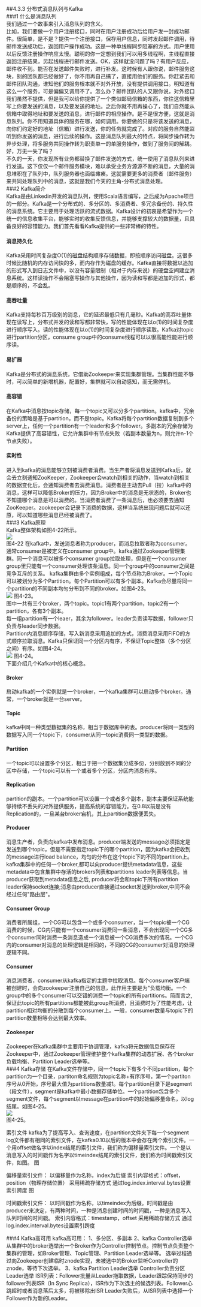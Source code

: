 ##4.3.3 分布式消息队列与Kafka  
###1 什么是消息队列  
我们通过一个故事来引入消息队列的含义。  
比如，我们要做一个用户注册接口，同时在用户注册成功后给用户发一封成功邮件。很简单，是不是？提供一个注册接口，保存用户信息，同时发起邮件调用，待邮件发送成功后，返回用户操作成功。这是一种单线程同步阻塞的方式。用户使用以后反馈注册操作响应太慢。聪明的你一定想到我们可以用多线程啊，主线程直接返回注册结果，另起线程进行邮件发送。OK，这样就没问题了吗？有用户反应，邮件收不到。能否在发送邮件失败时，进行补发。这时候有人跟你说，邮件服务这块，别的团队都已经做好了，你不用再自己搞了，直接用他们的服务。你赶紧去和邮件团队沟通，谁知他们的服务根本就不对外开放，没有提供调用接口。明知道有这么一个服务，可是偏偏又调用不了。怎么办？邮件团队的人又跟你说，对外接口我们虽然不提供，但是我可以给你提供了一个类似邮局信箱的东西，你往这信箱里写上你要发送的消息，以及要发送的地址。之后你就不用再操心了，我们自然能从信箱中取得地址和要发送的消息，进行邮件的相应操作。是不是很方便，这就是消息队列。你不用知道具体的服务在哪，如何调用。你要做的只是将该发送的消息，向你们约定好的地址（信箱）进行发送，你的任务就完成了。对应的服务自然能监听到你发送的消息，进行后续的操作。这是消息队列最大的特点，将同步操作转为异步处理，将多服务共同操作转为职责单一的单服务操作，做到了服务间的解耦。好，万无一失了吗？  
不久的一天，你发现所有业务都替换了邮件发送的方式，统一使用了消息队列来进行发送。这下仅仅一个邮件服务模块，难以承受业务方源源不断的消息，大量的消息堆积在了队列中，队列服务器也面临瘫痪。这就需要更多的消费者（邮件服务）来共同处理队列中的消息，这就是我们今天的主角-分布式消息处理。  
###2 Kafka简介  
Kafka是由Linkedin开发的消息队列，使用Scala语言编写，之后成为Apache项目的一部分。Kafka是一个分布式的、多分区的、多消费者、多冗余备份的、持久性的消息系统。它主要用于处理活跃的流式数据。Kafka设计的初衷是希望作为一个统一的信息收集平台，能够实时的收集反馈信息，并能够支撑较大的数据量，且具备良好的容错能力。我们首先看看Kafka提供的一些非常棒的特性。  
#### 消息持久化  
Kafka采用时间复杂度O(1)的磁盘结构顺序存储数据，即按顺序访问磁盘。这很多时候比随机的内存访问快的多，而内存作为磁盘的缓存。Kafka直接将数据以追加的形式写入到日志文件中，以没有容量限制（相对于内存来说）的硬盘空间建立消息系统。这样读操作不会阻塞写操作与其他操作，因为读和写都是追加的形式，都是顺序的，不会乱。  
#### 高吞吐量  
Kafka支持每秒百万级别的消息，它的延迟最低只有几毫秒。Kafka的高吞吐量体现在读写上，分布式并发的读和写都非常快，写的性能体现在以o(1)的时间复杂度进行顺序写入。读的性能体现在以o(1)的时间复杂度进行顺序读取。Kafka对topic进行partition分区，consume group中的consume线程可以以很高能性能进行顺序读。  
#### 易扩展  
Kafka是分布式的消息系统，它借助Zookeeper来实现集群管理。当集群性能不够时，可以简单的新增机器，配置好，集群就可以自动感知，而无需停机。  
#### 高容错
在Kafka中消息按topic存储，每一个topic又可以分多个partition。kafka中，冗余备份的策略是基于partition，而不是topic。Kafka将每个partition数据复制到多个server上，任何一个partition有一个leader和多个follower。多副本的冗余存储为Kafka提供了高容错性，它允许集群中有节点失败（若副本数量为n，则允许n-1个节点失败）。  
#### 实时性  
进入到kafka的消息能够立刻被消费者消费。当生产者将消息发送到Kafka后，就会去立刻通知ZooKeeper，Zookeeper会watch到相关的动作，当watch到相关的数据变化后，会通知消费者去消费消息。消费者是主动去Pull（拉）kafka中的消息，这样可以降低Broker的压力，因为Broker中的消息是无状态的，Broker也不知道哪个消息是可以消费的。当消费者消费了一条消息后，也必须要去通知ZooKeeper。zookeeper会记录下消费的数据，这样当系统出现问题后就可以还原，可以知道哪些消息已经被消费了。  
###3 Kafka原理  
Kafka整体架构如图4-22所示。  
![](/assets/Kafka原理.png)  
图4-22
在kafka中，发送消息者称为producer，而消息拉取者称为consumer。通常consumer是被定义在consumer group中。kafka通过Zookeeper管理集群。同一个消息可以被多个consumer group拉取处理，但是在一个consumer group里只能有一个consumer处理该条消息。同一个group中的consumer之间是竞争互斥的关系。
kafka集群由多个实例组成，每个节点称为Broker。一个Topic可以被划分为多个Partition。每个Partition可以有多个副本。Kafka会尽量将同一个partition的不同副本均匀分布到不同的broker。如图4-23。  
![](/assets/partition.png)
图4-23。  
图中一共有三个broker，两个topic。topic1有两个partition，topic2有一个partition，各有3个副本。  
每一组partition有一个leaer，其余为follower。leader负责读写数据，follower只负责与leader同步数据。  
Partition内消息顺序存储，写入新消息采用追加的方式，消费消息采用FIFO的方式顺序拉取消息。Kafka只保证同一个分区内有序，不保证Topic整体（多个分区之间）有序。如图4-24。  
![](/assets/seq.png)
图4-24。  
下面介绍几个Kafka中的核心概念。  
#### Broker  
启动kafka的一个实例就是一个broker，一个kafka集群可以启动多个broker。通常，一个broker就是一台server。  
#### Topic  
kafka中同一种类型数据集的名称，相当于数据库中的表。producer将同一类型的数据写入同一个topic下，consumer从同一topic消费同一类型的数据。  
#### Partition  
一个topic可以设置多个分区，相当于把一个数据集分成多份，分别放到不同的分区中存储，一个topic可以有一个或者多个分区，分区内消息有序。  
#### Replication  
partition的副本。一个partition可以设置一个或者多个副本，副本主要保证系统能够持续不丢失的对外提供服务，提高系统的容错能力。在0.8以前是没有Replication的，一旦某台broker宕机，其上partition数据便丢失。  
#### Producer  
消息生产者，负责向kafka中发布消息。producer端发送的message必须指定是发送到哪个topic，但是不需要指定topic下的哪个partition，因为kafka会把收到的message进行load balance，均匀的分布在这个topic下的不同的partition上。kafka集群中的任何一个broker,都可以向producer提供metadata信息，这些metadata中包含集群中存活的brokers列表和partitions leader列表等信息。当producer获取到metadata信息之后, producer将会和topic下所有partition leader保持socket连接;消息由producer直接通过socket发送到broker,中间不会经过任何"路由层"。  
#### Consumer Group  
消费者所属组，一个CG可以包含一个或多个consumer，当一个topic被一个CG消费的时候，CG内只能有一个consumer消费同一条消息，不会出现同一个CG多个consumer同时消费一条消息造成一个消息被一个CG消费多次的情况。一个CG内的consumer对消息的处理逻辑是相同的，不同的CG的consumer对消息的处理逻辑不同。  
#### Consumer  
消息消费者，consumer从kafka指定的主题中拉取消息。每个consumer客户端被创建时，会向zookeeper注册自己的信息，此作用主要是为"负载均衡。一个group中的多个consumer可以交错的消费一个topic的所有partitions。简而言之,保证此topic的所有partitions都能被此group所消费，且消费时为了性能考虑，让partition相对均衡的分散到每个consumer上。一般，consumer数量与topic下的partition数量相等会达到最大效率。  
#### Zookeeper  
Zookeeper在kafka集群中主要用于协调管理，kafka将元数据信息保存在Zookeeper中，通过Zookeeper管理维护整个kafka集群的动态扩展、各个broker负载均衡、Partition Leader选举等。  
###4 Kafka存储
在Kafka文件存储中，同一个topic下有多个不同partition，每个partition为一个目录，partiton命名规则为topic名称+有序序号，第一个partiton序号从0开始，序号最大值为partitions数量减1。每个partition目录下是segment（段文件），segment是kafka中最小数据存储单位。一个partition包含多个segment文件，每个segment以message在partition中的起始偏移量命名，以log结尾。如图4-25。  
![](/assets/log文件.png)  
图4-25。  


索引文件
kafka为了提高写入、查询速度，在partition文件夹下每一个segment log文件都有相同的索引文件，在kafka0.10以后的版本中会存在两个索引文件。一个用offset做名字以index结尾的索引文件，我们称为偏移量索引文件。一个是以消息写入的时间戳作为名字以timeindex结尾的索引文件，我们称为时间戳索引文件，如图。
图

偏移量索引文件：
以偏移量作为名称，index为后缀
索引内容格式：offset，position（物理存储位置）
采用稀疏存储方式
通过log.index.interval.bytes设置索引跨度
图

时间戳索引文件：
以时间戳作为名称，以timeindex为后缀。时间戳是由producer来决定，有两种时间，一种是消息创建时间的时间戳，一种是消息写入队列时间的时间戳。
索引内容格式：timestamp，offset
采用稀疏存储方式
通过log.index.interval.bytes设置索引跨度

###4 Kafka高可用
kafka高可用：
1、多分区、多副本
2、kafka Controller选举
从集群中的broker选举出一个Broker作为Controller控制节点。控制节点负责整个集群的管理，如Broker管理、Topic管理、Partition Leader选举等。
选举过程通过向Zookeeper创建临时znode实现，未被选中的Broker监听Controller的znode，等待下次选举。
3、kafka Partition Leader选举
Controller负责分区Leader选举
ISR列表：Follower批量从Leader拖取数据，Leader跟踪保持同步的follower列表ISR（In Sync Replica），ISR作为下次选主的候选列表。Follower心跳超时或者消息落后太多，将被移除出ISR
Leader失败后，从ISR列表中选择一个Follower作为新的Leader。


